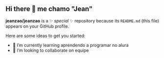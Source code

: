 ## Hi there 👋 me chamo "Jean"


**jeanzao/jeanzao** is a ✨ _special_ ✨ repository because its `README.md` (this file) appears on your GitHub profile.

Here are some ideas to get you started:

- 🌱 I’m currently learning aprendendo a programar no alura
- 👯 I’m looking to collaborate on equipe

